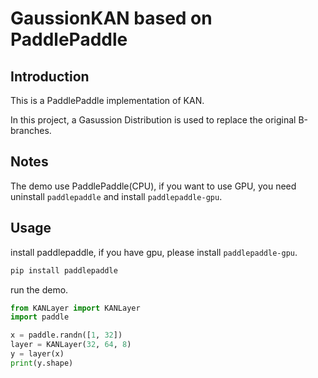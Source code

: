 # GaussionKAN based on PaddlePaddle
## Introduction
This is a PaddlePaddle implementation of KAN.

In this project, a Gasussion Distribution is used to replace the original B-branches.

## Notes
The demo use PaddlePaddle(CPU), if you want to use GPU, you need uninstall `paddlepaddle` and install `paddlepaddle-gpu`.

## Usage
install paddlepaddle, if you have gpu, please install `paddlepaddle-gpu`.
```bash
pip install paddlepaddle
```

run the demo.
```python
from KANLayer import KANLayer
import paddle

x = paddle.randn([1, 32])
layer = KANLayer(32, 64, 8)
y = layer(x)
print(y.shape)
```
